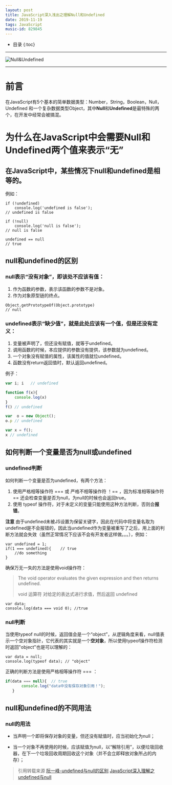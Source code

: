 ```yaml
---
layout: post
title: JavaScript深入浅出之理解Null和Undefined
date: 2019-11-19
tags: JavaScript
music-id: 829845
---
```


*  目录
{:toc}
-------

![Null&Undefined](https://es-blogimg.oss-cn-hangzhou.aliyuncs.com/img/bg2014032801.png)

-------

# 前言
在JavaScript有5个基本的简单数据类型：Number，String，Boolean，Null，Undefined 和一个复杂数据类型Object，其中**Null**和**Undefined**是最特殊的两个，在开发中经常会被搞混。

# 为什么在JavaScript中会需要Null和Undefined两个值来表示“无”
## 在JavaScript中，某些情况下null和undefined是相等的。
例如：

```
if (!undefined) 
    console.log('undefined is false');
// undefined is false

if (!null) 
    console.log('null is false');
// null is false

undefined == null
// true
```

## null和undefined的区别
### null表示“没有对象”，即该处不应该有值：

1. 作为函数的参数，表示该函数的参数不是对象。
2. 作为对象原型链的终点。


```
Object.getPrototypeOf(Object.prototype)
// null
```

### undefined表示“缺少值”，就是此处应该有一个值，但是还没有定义：
1. 变量被声明了，但还没有赋值，就等于undefined。
2. 调用函数的时候，本应提供的参数没有提供，该参数就为undefined。
3. 一个对象没有赋值的属性，该属性的值就位undefined。
4. 函数没有return返回值时，默认返回undefined。

例子： 


```js
var i; i   // undefined

function f(x){
    console.log(x)
}
f() // undefined

var  o = new Object();
o.p // undefined

var x = f();
x // undefined
```

## 如何判断一个变量是否为null或undefined
### undefined判断
如何判断一个变量是否为undefined，有两个方法：
1. 使用严格相等操作符 === 或 严格不相等操作符 ！== ，因为标准相等操作符 == 还会检查变量是否为null，为null的时候也会返回true。
2. 使用 typeof 操作符，对于未定义的变量只能使用这种方法判断，否则会**报错**。

**注意**
由于undefined未被JS设置为保留关键字，因此在代码中将变量名取为undefined是不会报错的，因此当undefined作为变量被重写了之后，用上面的判断方法就会失效（虽然正常情况下应该不会有开发者这样做。。。），例如：

```
var undefined = 1;
if(1 === undefined){    // true
    //do something
}
```

确保万无一失的方法是使用void操作符：
> The void operator evaluates the given expression and then returns undefined.
> 
> void 运算符 对给定的表达式进行求值，然后返回 undefined


```
var data;
console.log(data === void 0); //true
```

### null判断

当使用typeof null的时候，返回值会是一个“object”，从逻辑角度来看，null值表示一个空对象指针，它代表的其实就是一个**空对象**，所以使用typeof操作符检测时返回"object"也是可以理解的：

```
var data = null;
console.log(typeof data); // "object"
```

正确的判断方法是使用严格相等操作符 === ：

```javascript
if(data === null){  // true
       console.log("data中没有保存对象引用！");
   }
```

## null和undefined的不同用法

### null的用法

* 当声明一个即将保存对象的变量，但还没有赋值时，应当初始化为null；

* 当一个对象不再使用的时候，应该赋值为null，以“解除引用”，以便垃圾回收器，在下一个垃圾回收周期回收这个对象（并不会立即释放对象所占的内存）；

















> 引用转载来源
> [阮一峰-undefined与null的区别](https://www.ruanyifeng.com/blog/2014/03/undefined-vs-null.html)
> [JavaScript深入理解之undefined与null](https://juejin.im/post/5aa4f7cc518825557e780256)